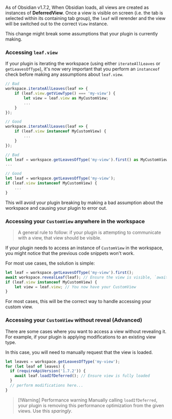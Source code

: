 As of Obsidian v1.7.2, When Obsidian loads, all views are created as instances of **DeferredView**. Once a view is visible on screen (i.e. the tab is selected within its containing tab group), the `leaf` will rerender and the view will be switched out to the correct `View` instance.

This change might break some assumptions that your plugin is currently making.

### Accessing `leaf.view`

If your plugin is iterating the workspace (using either `iterateAllLeaves` or `getLeavesOfType`), it's now very important that you perform an `instanceof` check before making any assumptions about `leaf.view`.

```ts
// Bad
workspace.iterateAllLeaves(leaf => {
    if (leaf.view.getViewType() === 'my-view') {
        let view = leaf.view as MyCustomView;
        ...
    }
});

// Good
workspace.iterateAllLeaves(leaf => {
    if (leaf.view instanceof MyCustomView) {
        ...
    }
});
```

```ts
// Bad
let leaf = workspace.getLeavesOfType('my-view').first() as MyCustomView;
...

// Good
let leaf = workspace.getLeavesOfType('my-view');
if (leaf.view instanceof MyCustomView) {
    ...
}
```

This will avoid your plugin breaking by making a bad assumption about the workspace and causing your plugin to error out.

### Accessing your `CustomView` anywhere in the workspace

> A general rule to follow: if your plugin is attempting to communicate with a view, that view should be visible.

If your plugin needs to access an instance of `CustomView` in the workspace, you might notice that the previous code snippets won't work.

For most use cases, the solution is simple:

```ts
let leaf = workspace.getLeavesOfType('my-view').first();
await workspace.revealLeaf(leaf); // Ensure the view is visible, `await` it to make sure the view is fully loaded
if (leaf.view instanceof MyCustomView) {
    let view = leaf.view; // You now have your CustomView
}
```

For most cases, this will be the correct way to handle accessing your custom view.

### Accessing your `CustomView` without reveal (Advanced)

There are some cases where you want to access a view without revealing it. For example, if your plugin is applying modifications to an existing view type.

In this case, you will need to manually request that the view is loaded.

```ts
let leaves = workspace.getLeavesOfType('my-view');
for (let leaf of leaves) {
  if (requireApiVersion('1.7.2')) {
    await leaf.loadIfDeferred(); // Ensure view is fully loaded
  }
  // perform modifications here...
}
```

> [!Warning] Performance warning
> Manually calling `loadIfDeferred`, your plugin is removing this performance optimization from the given views. Use this *sparingly*.
